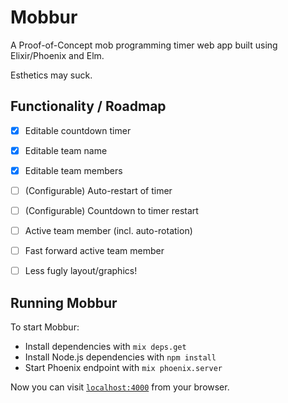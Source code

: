 # Mobbur

A Proof-of-Concept mob programming timer web app built using Elixir/Phoenix and Elm.

Esthetics may suck.

## Functionality / Roadmap

- [x] Editable countdown timer
- [x] Editable team name
- [x] Editable team members
- [ ] (Configurable) Auto-restart of timer
- [ ] (Configurable) Countdown to timer restart
- [ ] Active team member (incl. auto-rotation)
- [ ] Fast forward active team member
- [ ] Less fugly layout/graphics!


## Running Mobbur

To start Mobbur:

  * Install dependencies with `mix deps.get`
  * Install Node.js dependencies with `npm install`
  * Start Phoenix endpoint with `mix phoenix.server`

Now you can visit [`localhost:4000`](http://localhost:4000) from your browser.
